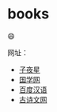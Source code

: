 # books

:smile:

网址：

- [子夜星](http://www.ziyexing.com/)
- [国学网](http://www.guoxue.com/)
- [百度汉语](https://hanyu.baidu.com/)
- [古诗文网](https://www.gushiwen.org/)


